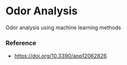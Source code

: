 # Odor Analysis

Odor analysis using machine learning methods

### Reference
- https://doi.org/10.3390/app12062826
